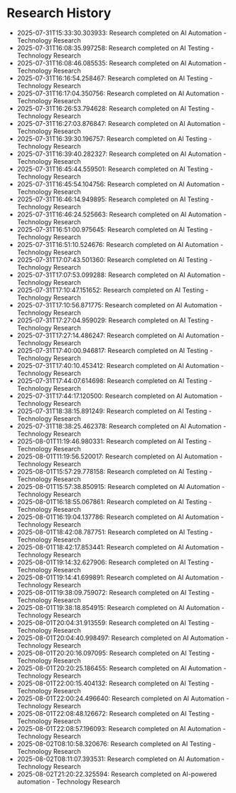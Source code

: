 # Research History

- 2025-07-31T15:33:30.303933: Research completed on AI Automation - Technology Research
- 2025-07-31T16:08:35.997258: Research completed on AI Testing - Technology Research
- 2025-07-31T16:08:46.085535: Research completed on AI Automation - Technology Research
- 2025-07-31T16:16:54.258467: Research completed on AI Testing - Technology Research
- 2025-07-31T16:17:04.350756: Research completed on AI Automation - Technology Research
- 2025-07-31T16:26:53.794628: Research completed on AI Testing - Technology Research
- 2025-07-31T16:27:03.876847: Research completed on AI Automation - Technology Research
- 2025-07-31T16:39:30.196757: Research completed on AI Testing - Technology Research
- 2025-07-31T16:39:40.282327: Research completed on AI Automation - Technology Research
- 2025-07-31T16:45:44.559501: Research completed on AI Testing - Technology Research
- 2025-07-31T16:45:54.104756: Research completed on AI Automation - Technology Research
- 2025-07-31T16:46:14.949895: Research completed on AI Testing - Technology Research
- 2025-07-31T16:46:24.525663: Research completed on AI Automation - Technology Research
- 2025-07-31T16:51:00.975645: Research completed on AI Testing - Technology Research
- 2025-07-31T16:51:10.524676: Research completed on AI Automation - Technology Research
- 2025-07-31T17:07:43.501360: Research completed on AI Testing - Technology Research
- 2025-07-31T17:07:53.099288: Research completed on AI Automation - Technology Research
- 2025-07-31T17:10:47.151652: Research completed on AI Testing - Technology Research
- 2025-07-31T17:10:56.871775: Research completed on AI Automation - Technology Research
- 2025-07-31T17:27:04.959029: Research completed on AI Testing - Technology Research
- 2025-07-31T17:27:14.486247: Research completed on AI Automation - Technology Research
- 2025-07-31T17:40:00.946817: Research completed on AI Testing - Technology Research
- 2025-07-31T17:40:10.453412: Research completed on AI Automation - Technology Research
- 2025-07-31T17:44:07.614698: Research completed on AI Testing - Technology Research
- 2025-07-31T17:44:17.120500: Research completed on AI Automation - Technology Research
- 2025-07-31T18:38:15.891249: Research completed on AI Testing - Technology Research
- 2025-07-31T18:38:25.462378: Research completed on AI Automation - Technology Research
- 2025-08-01T11:19:46.980331: Research completed on AI Testing - Technology Research
- 2025-08-01T11:19:56.520017: Research completed on AI Automation - Technology Research
- 2025-08-01T15:57:29.778158: Research completed on AI Testing - Technology Research
- 2025-08-01T15:57:38.850915: Research completed on AI Automation - Technology Research
- 2025-08-01T16:18:55.067861: Research completed on AI Testing - Technology Research
- 2025-08-01T16:19:04.137786: Research completed on AI Automation - Technology Research
- 2025-08-01T18:42:08.787751: Research completed on AI Testing - Technology Research
- 2025-08-01T18:42:17.853441: Research completed on AI Automation - Technology Research
- 2025-08-01T19:14:32.627906: Research completed on AI Testing - Technology Research
- 2025-08-01T19:14:41.699891: Research completed on AI Automation - Technology Research
- 2025-08-01T19:38:09.759072: Research completed on AI Testing - Technology Research
- 2025-08-01T19:38:18.854915: Research completed on AI Automation - Technology Research
- 2025-08-01T20:04:31.913559: Research completed on AI Testing - Technology Research
- 2025-08-01T20:04:40.998497: Research completed on AI Automation - Technology Research
- 2025-08-01T20:20:16.097095: Research completed on AI Testing - Technology Research
- 2025-08-01T20:20:25.186455: Research completed on AI Automation - Technology Research
- 2025-08-01T22:00:15.404132: Research completed on AI Testing - Technology Research
- 2025-08-01T22:00:24.496640: Research completed on AI Automation - Technology Research
- 2025-08-01T22:08:48.126672: Research completed on AI Testing - Technology Research
- 2025-08-01T22:08:57.196093: Research completed on AI Automation - Technology Research
- 2025-08-02T08:10:58.320676: Research completed on AI Testing - Technology Research
- 2025-08-02T08:11:07.393531: Research completed on AI Automation - Technology Research
- 2025-08-02T21:20:22.325594: Research completed on AI-powered automation - Technology Research
